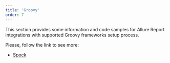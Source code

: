 ```yaml
---
title: 'Groovy'
order: 7
---
```

This section provides some information and code samples for Allure Report integrations with supported Groovy frameworks setup process. 

Please, follow the link to see more:
- [Spock](./spock)